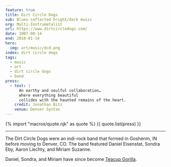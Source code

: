 ```yaml
---
feature: true
title: Dirt Circle Dogs
sub: Blues-inflected bright/dark music
org: Multi-Instrumetalist
url: https://www.dirtcircledogs.com/
date: 2007-08-14
end: 2010-01-14
hero:
  img: art/music/dcd.png
index: dirt circle dogs
tags:
  - music
  - art
  - dirt circle dogs
  - band
press:
  - text: |
      An earthy and soulful collaboration…
      where everything beautiful
      collides with the haunted remains of the heart.
    credit: Jonathan Bitz
    venue: Denver Syntax
---
```


{% import "macros/quote.njk" as quote %}
{{ quote.list(press) }}

------

The Dirt Circle Dogs were an indi-rock band
that formed in Goshenm, IN
before moving to Denver, CO.
The band featured Daniel Eisenstat,
Sondra Eby,
Aaron Liechty,
and Miriam Suzanne.

Daniel, Sondra, and Miriam have since become
[Teacup Gorilla](/orgs/teacup-gorilla/).
